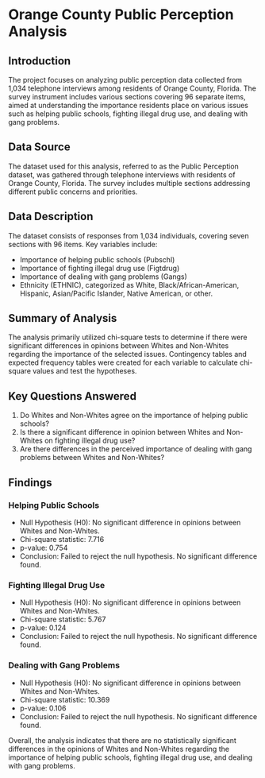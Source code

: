 # Orange County Public Perception Analysis

## Introduction
The project focuses on analyzing public perception data collected from 1,034 telephone interviews among residents of Orange County, Florida. The survey instrument includes various sections covering 96 separate items, aimed at understanding the importance residents place on various issues such as helping public schools, fighting illegal drug use, and dealing with gang problems.

## Data Source
The dataset used for this analysis, referred to as the Public Perception dataset, was gathered through telephone interviews with residents of Orange County, Florida. The survey includes multiple sections addressing different public concerns and priorities.

## Data Description
The dataset consists of responses from 1,034 individuals, covering seven sections with 96 items. Key variables include:
- Importance of helping public schools (Pubschl)
- Importance of fighting illegal drug use (Figtdrug)
- Importance of dealing with gang problems (Gangs)
- Ethnicity (ETHNIC), categorized as White, Black/African-American, Hispanic, Asian/Pacific Islander, Native American, or other.

## Summary of Analysis
The analysis primarily utilized chi-square tests to determine if there were significant differences in opinions between Whites and Non-Whites regarding the importance of the selected issues. Contingency tables and expected frequency tables were created for each variable to calculate chi-square values and test the hypotheses.

## Key Questions Answered
1. Do Whites and Non-Whites agree on the importance of helping public schools?
2. Is there a significant difference in opinion between Whites and Non-Whites on fighting illegal drug use?
3. Are there differences in the perceived importance of dealing with gang problems between Whites and Non-Whites?

## Findings
### Helping Public Schools
- Null Hypothesis (H0): No significant difference in opinions between Whites and Non-Whites.
- Chi-square statistic: 7.716
- p-value: 0.754
- Conclusion: Failed to reject the null hypothesis. No significant difference found.

### Fighting Illegal Drug Use
- Null Hypothesis (H0): No significant difference in opinions between Whites and Non-Whites.
- Chi-square statistic: 5.767
- p-value: 0.124
- Conclusion: Failed to reject the null hypothesis. No significant difference found.

### Dealing with Gang Problems
- Null Hypothesis (H0): No significant difference in opinions between Whites and Non-Whites.
- Chi-square statistic: 10.369
- p-value: 0.106
- Conclusion: Failed to reject the null hypothesis. No significant difference found.

Overall, the analysis indicates that there are no statistically significant differences in the opinions of Whites and Non-Whites regarding the importance of helping public schools, fighting illegal drug use, and dealing with gang problems.
